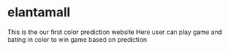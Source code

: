 # elantamall
This is the our first color prediction website
Here user can play game and bating in color to win game based on prediction

